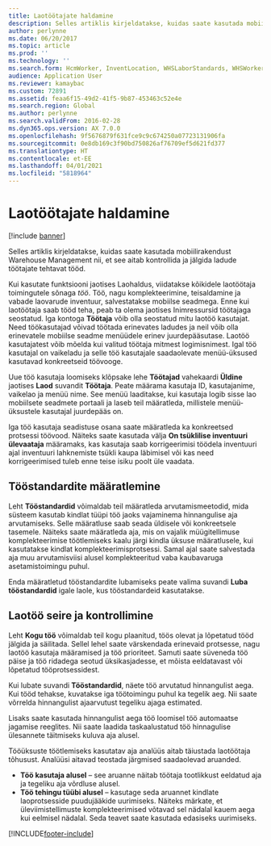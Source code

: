 ```yaml
---
title: Laotöötajate haldamine
description: Selles artiklis kirjeldatakse, kuidas saate kasutada mobiilirakendust Warehouse Management nii, et see aitab kontrollida ja jälgida ladude töötajate tehtavat tööd.
author: perlynne
ms.date: 06/20/2017
ms.topic: article
ms.prod: ''
ms.technology: ''
ms.search.form: HcmWorker, InventLocation, WHSLaborStandards, WHSWorker, WHSWorkTable, WHSWorkTableListPage, WHSResetUserPassword
audience: Application User
ms.reviewer: kamaybac
ms.custom: 72891
ms.assetid: feaa6f15-49d2-41f5-9b87-453463c52e4e
ms.search.region: Global
ms.author: perlynne
ms.search.validFrom: 2016-02-28
ms.dyn365.ops.version: AX 7.0.0
ms.openlocfilehash: 9f5676879f631fce9c9c674250a07723131906fa
ms.sourcegitcommit: 0e8db169c3f90bd750826af76709ef5d621fd377
ms.translationtype: HT
ms.contentlocale: et-EE
ms.lasthandoff: 04/01/2021
ms.locfileid: "5818964"
---
```

# <a name="manage-warehouse-workers"></a>Laotöötajate haldamine

[!include [banner](../includes/banner.md)]

Selles artiklis kirjeldatakse, kuidas saate kasutada mobiilirakendust Warehouse Management nii, et see aitab kontrollida ja jälgida ladude töötajate tehtavat tööd.

Kui kasutate funktsiooni jaotises Laohaldus, viidatakse kõikidele laotöötaja toimingutele sõnaga *töö*. Töö, nagu komplekteerimine, teisaldamine ja vabade laovarude inventuur, salvestatakse mobiilse seadmega. Enne kui laotöötaja saab tööd teha, peab ta olema jaotises Inimressursid töötajaga seostatud. Iga kontoga **Töötaja** võib olla seostatud mitu laotöö kasutajat. Need töökasutajad võivad töötada erinevates ladudes ja neil võib olla erinevatele mobiilse seadme menüüdele erinev juurdepääsutase. Laotöö kasutajatest võib mõelda kui valitud töötaja mitmest logimisnimest. Igal töö kasutajal on vaikeladu ja selle töö kasutajale saadaolevate menüü-üksused kasutavad konkreetseid töövooge. 

Uue töö kasutaja loomiseks klõpsake lehe **Töötajad** vahekaardi **Üldine** jaotises **Laod** suvandit **Töötaja**. Peate määrama kasutaja ID, kasutajanime, vaikelao ja menüü nime. See menüü laaditakse, kui kasutaja logib sisse lao mobiilsete seadmete portaali ja laseb teil määratleda, millistele menüü-üksustele kasutajal juurdepääs on. 

Iga töö kasutaja seadistuse osana saate määratleda ka konkreetsed protsessi töövood. Näiteks saate kasutada välja **On tsüklilise inventuuri ülevaataja** määramaks, kas kasutaja saab korrigeerimisi töödela inventuuri ajal inventuuri lahknemiste tsükli kaupa läbimisel või kas need korrigeerimised tuleb enne teise isiku poolt üle vaadata.

## <a name="defining-labor-standards"></a>Tööstandardite määratlemine
Leht **Tööstandardid** võimaldab teil määratleda arvutamismeetodid, mida süsteem kasutab kindlat tüüpi töö jaoks vajaminema hinnangulise aja arvutamiseks. Selle määratluse saab seada üldisele või konkreetsele tasemele. Näiteks saate määratleda aja, mis on vajalik müügitellimuse komplekteerimise töötlemiseks kaalu järgi kindla üksuse määratlusele, kui kasutatakse kindlat komplekteerimisprotsessi. Samal ajal saate salvestada aja muu arvutamisviisi alusel komplekteeritud vaba kaubavaruga asetamistoimingu puhul. 

Enda määratletud tööstandardite lubamiseks peate valima suvandi **Luba tööstandardid** igale laole, kus tööstandardeid kasutatakse.

## <a name="monitoring-and-controlling-warehouse-work"></a>Laotöö seire ja kontrollimine
Leht **Kogu töö** võimaldab teil kogu plaanitud, töös olevat ja lõpetatud tööd jälgida ja säilitada. Sellel lehel saate värskendada erinevaid protsesse, nagu laotöö kasutaja määramised ja töö prioriteet. Samuti saate süveneda töö päise ja töö ridadega seotud üksikasjadesse, et mõista eeldatavast või lõpetatud tööprotsessidest. 

Kui lubate suvandi **Tööstandardid**, näete töö arvutatud hinnangulist aega. Kui tööd tehakse, kuvatakse iga töötoimingu puhul ka tegelik aeg. Nii saate võrrelda hinnangulist ajaarvutust tegeliku ajaga estimated. 

Lisaks saate kasutada hinnangulist aega töö loomisel töö automaatse jagamise reeglites. Nii saate laadida taskaalustatud töö hinnagulise ülesannete täitmiseks kuluva aja alusel. 

Tööüksuste töötlemiseks kasutatav aja analüüs aitab täiustada laotöötaja tõhusust. Analüüsi aitavad teostada järgmised saadaolevad aruanded.

-   **Töö kasutaja alusel** – see aruanne näitab töötaja tootlikkust eeldatud aja ja tegeliku aja võrdluse alusel.
-   **Töö tehingu tüübi alusel** – kasutage seda aruannet kindlate laoprotsesside puudujääkide uurimiseks. Näiteks märkate, et üleviimistellimuste komplekteerimised võtavad sel nädalal kauem aega kui eelmisel nädalal. Seda teavet saate kasutada edasiseks uurimiseks.






[!INCLUDE[footer-include](../../includes/footer-banner.md)]